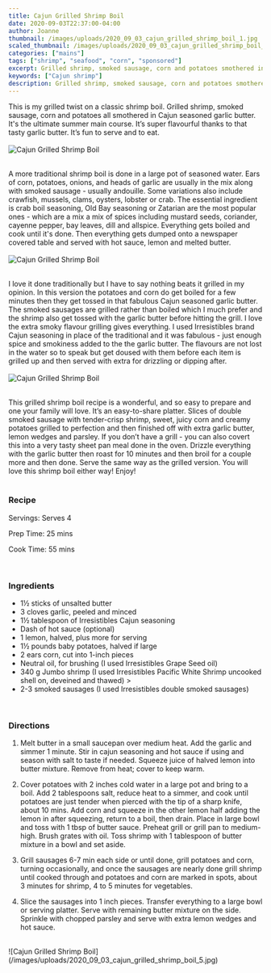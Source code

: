 ```yaml
---
title: Cajun Grilled Shrimp Boil
date: 2020-09-03T22:37:00-04:00
author: Joanne
thumbnail: /images/uploads/2020_09_03_cajun_grilled_shrimp_boil_1.jpg
scaled_thumbnail: /images/uploads/2020_09_03_cajun_grilled_shrimp_boil_0.jpg
categories: ["mains"]
tags: ["shrimp", "seafood", "corn", "sponsored"]
excerpt: Grilled shrimp, smoked sausage, corn and potatoes smothered in Cajun seasoned garlic butter 
keywords: ["Cajun shrimp"]
description: Grilled shrimp, smoked sausage, corn and potatoes smothered in Cajun seasoned garlic butter 
---
```


This is my grilled twist on a classic shrimp boil. Grilled shrimp, smoked sausage, corn and potatoes all smothered in Cajun seasoned garlic butter. It's the ultimate summer main course. It’s super flavourful thanks to that tasty garlic butter. It’s fun to serve and to eat. 
</br>
</br>
![Cajun Grilled Shrimp Boil](/images/uploads/2020_09_03_cajun_grilled_shrimp_boil_2.jpg)
</br>
</br>

A more traditional shrimp boil is done in a large pot of seasoned water.  Ears of corn, potatoes, onions, and heads of garlic are usually in the mix along with smoked sausage - usually andouille. Some variations also include crawfish, mussels, clams, oysters, lobster or crab. The essential ingredient is crab boil seasoning, Old Bay seasoning or Zatarian are the most popular ones - which are a mix a mix of spices including mustard seeds, coriander, cayenne pepper, bay leaves, dill and allspice. Everything gets boiled and cook until it's done. Then everything gets dumped onto a newspaper covered table and served with hot sauce, lemon and melted butter. 
</br>
</br>
![Cajun Grilled Shrimp Boil](/images/uploads/2020_09_03_cajun_grilled_shrimp_boil_3.jpg)
</br>
</br>

I love it done traditionally but I have to say nothing beats it grilled in my opinion. In this version the potatoes and corn do get boiled for a few minutes then they get tossed in that fabulous Cajun seasoned garlic butter. The smoked sausages are grilled rather than boiled which I much prefer and the shrimp also get tossed with the garlic butter before hitting the grill.  I love the extra smoky flavour grilling gives everything. I used Irresistibles brand Cajun seasoning in place of the traditional and it was fabulous - just enough spice and smokiness added to the the garlic butter.  The flavours are not lost in the water so to speak but get doused with them before each item is grilled up and then served with extra for drizzling or dipping after. 
</br>
</br>
![Cajun Grilled Shrimp Boil](/images/uploads/2020_09_03_cajun_grilled_shrimp_boil_4.jpg)
</br>
</br>

This grilled shrimp boil recipe is a wonderful, and so easy to prepare and one your family will love. It’s an easy-to-share platter. Slices of  double smoked sausage with tender-crisp shrimp, sweet, juicy corn and creamy potatoes grilled to perfection and then finished off with extra garlic butter, lemon wedges and parsley.  If you don’t have a grill - you can also covert this into a very tasty sheet pan meal done in the oven. Drizzle everything with the garlic butter then roast for 10 minutes and then broil for a couple more and then done. Serve the same way as the grilled version. You will love this shrimp boil either way! Enjoy! 
</br>
</br>
<!--{{< youtube yTFHPgs2E64 >}}
</br>
</br>-->

### Recipe

Servings: <span itemprop="recipeYield">Serves 4

Prep Time: <meta itemprop="prepTime" content="PT25M">25 mins  

Cook Time: <meta itemprop="cookTime" content="PT55M">55 mins
  
</br>

### Ingredients

* <span itemprop="recipeIngredient">1&frac12; sticks of unsalted butter </span>
* <span itemprop="recipeIngredient">3 cloves garlic, peeled and minced </span>
* <span itemprop="recipeIngredient">1&frac12; tablespoon of Irresistibles Cajun seasoning </span>
* <span itemprop="recipeIngredient">Dash of hot sauce (optional) </span>
* <span itemprop="recipeIngredient">1 lemon, halved, plus more for serving </span>
* <span itemprop="recipeIngredient">1&frac12; pounds baby potatoes, halved if large </span>
* <span itemprop="recipeIngredient">2 ears corn, cut into 1-inch pieces </span>
* <span itemprop="recipeIngredient">Neutral oil, for brushing (I used Irresistibles Grape Seed oil)</span>
* <span itemprop="recipeIngredient">340 g Jumbo shrimp (I used Irresistibles Pacific White Shrimp uncooked shell on, deveined and thawed) </span>>
* <span itemprop="recipeIngredient">2-3 smoked sausages (I used Irresistibles double smoked sausages)</span>
</br>

### Directions 

1. Melt butter in a small saucepan over medium heat. Add the garlic and simmer 1 minute. Stir in cajun seasoning and hot sauce if using and season with salt to taste if needed. Squeeze juice of halved lemon into butter mixture. Remove from heat; cover to keep warm.

2. Cover potatoes with 2 inches cold water in a large pot and bring to a boil. Add 2 tablespoons salt, reduce heat to a simmer, and cook until potatoes are just tender when pierced with the tip of a sharp knife, about 10 mins. Add corn and squeeze in the other  lemon half adding the lemon in after squeezing, return to a boil, then drain. Place in large bowl and toss with 1 tbsp of butter sauce. Preheat grill or grill pan to medium-high. Brush grates with oil. Toss shrimp with 1 tablespoon of butter mixture in a bowl and set aside.  

3. Grill sausages 6-7 min each side or until done, grill potatoes and corn, turning occasionally, and once the sausages are nearly done grill shrimp until cooked through and potatoes and corn are marked in spots, about 3 minutes for shrimp, 4 to 5 minutes for vegetables. 

4. Slice the sausages into 1 inch pieces. Transfer everything to a large bowl or serving platter. Serve with remaining butter mixture on the side. Sprinkle with chopped parsley and serve with extra lemon wedges and hot sauce.

</br>
![Cajun Grilled Shrimp Boil](/images/uploads/2020_09_03_cajun_grilled_shrimp_boil_5.jpg)